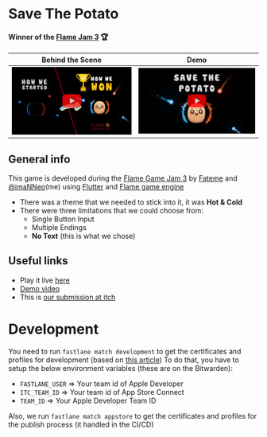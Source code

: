 # Save The Potato
#### Winner of the **[Flame Jam 3](https://itch.io/jam/flame-jam-3/results)** 🏆

| Behind the Scene                                                                            | Demo                                                                                    |
|---------------------------------------------------------------------------------------------|-----------------------------------------------------------------------------------------|
| [<img src="./repo_files/tutorial_preview.png" width="800" />](https://youtu.be/KQkTBiRJltM) | [<img src="./repo_files/demo_preview.jpg" width="800" />](https://youtu.be/IuXIr0qrsvM) |

## General info
This game is developed during the [Flame Game Jam 3](https://itch.io/jam/flame-jam-3) by [Fateme](hhttps://www.linkedin.com/in/fateme-bahrami-388585156) and [@imaNNeo](https://github.com/imaNNeo)(me) using [Flutter](https://flutter.dev/) and [Flame game engine](https://flame-engine.org/)

* There was a theme that we needed to stick into it, it was **Hot & Cold**
* There were three limitations that we could choose from:
	* Single Button Input
	* Multiple Endings
	* **No Text** (this is what we chose)


## Useful links
* Play it live [here](https://savethepotato.app2pack.dev/)
* [Demo video](https://www.youtube.com/watch?v=IuXIr0qrsvM)
* This is [our submission at itch](https://itch.io/jam/flame-jam-3/rate/2414926)


# Development
You need to run `fastlane match development` to get the certificates and profiles for development (based on [this article](https://medium.com/@seshasai_30381/flutter-github-actions-a-ci-cd-pipeline-for-flutter-apps-with-github-actions-fastlane-and-7ca9a6b2a1cc))
To do that, you have to setup the below environment variables (these are on the Bitwarden):
* `FASTLANE_USER` => Your team id of Apple Developer
* `ITC_TEAM_ID` =>  Your team id of App Store Connect
* `TEAM_ID` => Your Apple Developer Team ID

Also, we run `fastlane match appstore` to get the certificates and profiles for the publish process (it handled in the CI/CD)

